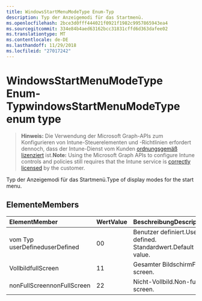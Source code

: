 ```yaml
---
title: WindowsStartMenuModeType Enum-Typ
description: Typ der Anzeigemodi für das Startmenü.
ms.openlocfilehash: 2bce3d0fff444021f0921f1982c9957865943ea4
ms.sourcegitcommit: 334e84b4aed63162bcc31831cffd6d363dafee02
ms.translationtype: MT
ms.contentlocale: de-DE
ms.lasthandoff: 11/29/2018
ms.locfileid: "27017242"
---
```

# <a name="windowsstartmenumodetype-enum-type"></a><span data-ttu-id="11dd2-103">WindowsStartMenuModeType Enum-Typ</span><span class="sxs-lookup"><span data-stu-id="11dd2-103">windowsStartMenuModeType enum type</span></span>

> <span data-ttu-id="11dd2-104">**Hinweis:** Die Verwendung der Microsoft Graph-APIs zum Konfigurieren von Intune-Steuerelementen und -Richtlinien erfordert dennoch, dass der Intune-Dienst vom Kunden [ordnungsgemäß lizenziert](https://go.microsoft.com/fwlink/?linkid=839381) ist.</span><span class="sxs-lookup"><span data-stu-id="11dd2-104">**Note:** Using the Microsoft Graph APIs to configure Intune controls and policies still requires that the Intune service is [correctly licensed](https://go.microsoft.com/fwlink/?linkid=839381) by the customer.</span></span>

<span data-ttu-id="11dd2-105">Typ der Anzeigemodi für das Startmenü.</span><span class="sxs-lookup"><span data-stu-id="11dd2-105">Type of display modes for the start menu.</span></span>
## <a name="members"></a><span data-ttu-id="11dd2-106">Elemente</span><span class="sxs-lookup"><span data-stu-id="11dd2-106">Members</span></span>
|<span data-ttu-id="11dd2-107">Element</span><span class="sxs-lookup"><span data-stu-id="11dd2-107">Member</span></span>|<span data-ttu-id="11dd2-108">Wert</span><span class="sxs-lookup"><span data-stu-id="11dd2-108">Value</span></span>|<span data-ttu-id="11dd2-109">Beschreibung</span><span class="sxs-lookup"><span data-stu-id="11dd2-109">Description</span></span>|
|:---|:---|:---|
|<span data-ttu-id="11dd2-110">vom Typ userDefined</span><span class="sxs-lookup"><span data-stu-id="11dd2-110">userDefined</span></span>|<span data-ttu-id="11dd2-111">0</span><span class="sxs-lookup"><span data-stu-id="11dd2-111">0</span></span>|<span data-ttu-id="11dd2-112">Benutzer definiert.</span><span class="sxs-lookup"><span data-stu-id="11dd2-112">User defined.</span></span> <span data-ttu-id="11dd2-113">Standardwert.</span><span class="sxs-lookup"><span data-stu-id="11dd2-113">Default value.</span></span>|
|<span data-ttu-id="11dd2-114">Vollbild</span><span class="sxs-lookup"><span data-stu-id="11dd2-114">fullScreen</span></span>|<span data-ttu-id="11dd2-115">1</span><span class="sxs-lookup"><span data-stu-id="11dd2-115">1</span></span>|<span data-ttu-id="11dd2-116">Gesamter Bildschirm</span><span class="sxs-lookup"><span data-stu-id="11dd2-116">Full screen.</span></span>|
|<span data-ttu-id="11dd2-117">nonFullScreen</span><span class="sxs-lookup"><span data-stu-id="11dd2-117">nonFullScreen</span></span>|<span data-ttu-id="11dd2-118">2</span><span class="sxs-lookup"><span data-stu-id="11dd2-118">2</span></span>|<span data-ttu-id="11dd2-119">Nicht-Vollbild.</span><span class="sxs-lookup"><span data-stu-id="11dd2-119">Non-full screen.</span></span>|



